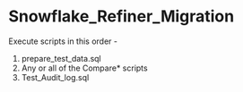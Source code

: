 # Snowflake_Refiner_Migration

Execute scripts in this order - 
1. prepare_test_data.sql
2. Any or all of the Compare* scripts
3. Test_Audit_log.sql

